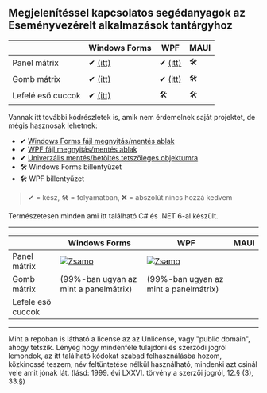## Megjelenítéssel kapcsolatos segédanyagok az Eseményvezérelt alkalmazások tantárgyhoz

|                   | Windows Forms | WPF | MAUI |
|-------------------|---------------|-----|------|
| Panel mátrix      | ✔ [(itt)](https://github.com/glorantq/eva-templatek/tree/main/WinForms-PanelMatrix) | ✔ [(itt)](https://github.com/glorantq/eva-templatek/tree/main/WPF-PanelMatrix) | 🛠 |
| Gomb mátrix       | ✔ [(itt)](https://github.com/glorantq/eva-templatek/tree/main/WinForms-ButtonMatrix) | ✔ [(itt)](https://github.com/glorantq/eva-templatek/tree/main/WPF-ButtonMatrix) | 🛠 |
| Lefelé eső cuccok | ✔ [(itt)](https://github.com/glorantq/eva-templatek/tree/main/WinForms-Falling) | 🛠 | 🛠 |

Vannak itt további kódrészletek is, amik nem érdemelnek saját projektet, de mégis hasznosak lehetnek:
- ✔ [Windows Forms fájl megnyitás/mentés ablak](https://github.com/glorantq/eva-templatek/blob/main/Kodreszletek/WinForms-FileDialogs/README.md)
- ✔ [WPF fájl megnyitás/mentés ablak](https://github.com/glorantq/eva-templatek/blob/main/Kodreszletek/WPF-FileDialogs/README.md)
- ✔ [Univerzális mentés/betöltés tetszőleges objektumra](https://github.com/glorantq/eva-templatek/tree/main/Serialisation)
- 🛠 Windows Forms billentyűzet
- 🛠 WPF billentyűzet

> ✔ = kész, 🛠 = folyamatban, ❌ = abszolút nincs hozzá kedvem

Természetesen minden ami itt található C# és .NET 6-al készült. 

---

|                   | Windows Forms | WPF | MAUI |
|-------------------|---------------|-----|------|
| Panel mátrix      | [![Zsamo](https://markdown-videos.deta.dev/youtube/XaKn3NqV5iI#ghcachefix)](https://youtu.be/XaKn3NqV5iI) | [![Zsamo](https://markdown-videos.deta.dev/youtube/5YbLVs9bAV8)](https://www.youtube.com/watch?v=5YbLVs9bAV8)  |  |
| Gomb mátrix       | (99%-ban ugyan az mint a panelmátrix) | (99%-ban ugyan az mint a panelmátrix) |  |
| Lefele eső cuccok |  |  |  |



---

Mint a repoban is látható a license az az Unlicense, vagy "public domain", ahogy tetszik.
Lényeg hogy mindenféle tulajdoni és szerződi jogról lemondok, az itt található kódokat szabad felhasználásba hozom, közkincssé teszem, név feltüntetése nélkül használható, mindenki azt csinál vele amit jónak lát. (lásd: 1999. évi LXXVI. törvény a szerzői jogról, 12.§ (3), 33.§)
